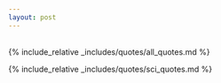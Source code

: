 ```yaml
---
layout: post
---
```


<?php include_once("analyticstracking.php") ?>
<!-- 
###### [Science Luminaries](#sci-lum)
###### [Worst Predictions](#worst-preds) -->

<br>
<a name="sci-lum"></a>
{% include_relative _includes/quotes/all_quotes.md %}

<a name="worst-preds"></a>
{% include_relative _includes/quotes/sci_quotes.md %}
